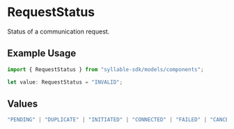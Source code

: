 # RequestStatus

Status of a communication request.

## Example Usage

```typescript
import { RequestStatus } from "syllable-sdk/models/components";

let value: RequestStatus = "INVALID";
```

## Values

```typescript
"PENDING" | "DUPLICATE" | "INITIATED" | "CONNECTED" | "FAILED" | "CANCELED" | "INVALID"
```